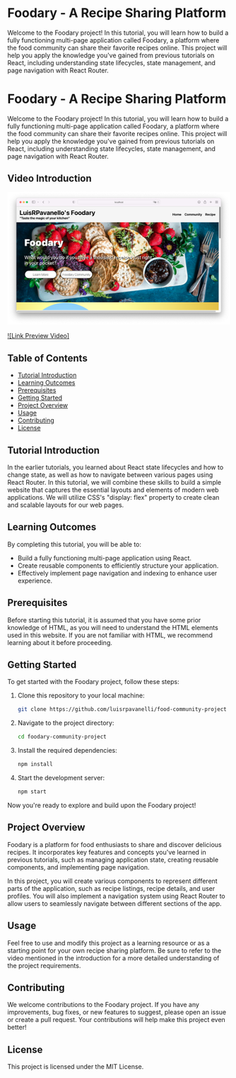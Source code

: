 # Foodary - A Recipe Sharing Platform

Welcome to the Foodary project! In this tutorial, you will learn how to build a fully functioning multi-page application called Foodary, a platform where the food community can share their favorite recipes online. This project will help you apply the knowledge you've gained from previous tutorials on React, including understanding state lifecycles, state management, and page navigation with React Router.

# Foodary - A Recipe Sharing Platform

Welcome to the Foodary project! In this tutorial, you will learn how to build a fully functioning multi-page application called Foodary, a platform where the food community can share their favorite recipes online. This project will help you apply the knowledge you've gained from previous tutorials on React, including understanding state lifecycles, state management, and page navigation with React Router.

## Video Introduction

<img src="cover.png" alt="print" width="auto"  height="auto" />

[![Link Preview Video]](https://www.youtube.com/watch?v=CdeIExkuJUw)

## Table of Contents

- [Tutorial Introduction](#tutorial-introduction)
- [Learning Outcomes](#learning-outcomes)
- [Prerequisites](#prerequisites)
- [Getting Started](#getting-started)
- [Project Overview](#project-overview)
- [Usage](#usage)
- [Contributing](#contributing)
- [License](#license)

## Tutorial Introduction

In the earlier tutorials, you learned about React state lifecycles and how to change state, as well as how to navigate between various pages using React Router. In this tutorial, we will combine these skills to build a simple website that captures the essential layouts and elements of modern web applications. We will utilize CSS's "display: flex" property to create clean and scalable layouts for our web pages.

## Learning Outcomes

By completing this tutorial, you will be able to:

- Build a fully functioning multi-page application using React.
- Create reusable components to efficiently structure your application.
- Effectively implement page navigation and indexing to enhance user experience.

## Prerequisites

Before starting this tutorial, it is assumed that you have some prior knowledge of HTML, as you will need to understand the HTML elements used in this website. If you are not familiar with HTML, we recommend learning about it before proceeding.

## Getting Started

To get started with the Foodary project, follow these steps:

1. Clone this repository to your local machine:

   ```bash
   git clone https://github.com/luisrpavanelli/food-community-project
   ```

2. Navigate to the project directory:

   ```bash
   cd foodary-community-project
   ```

3. Install the required dependencies:

   ```bash
   npm install
   ```

4. Start the development server:

   ```bash
   npm start
   ```

Now you're ready to explore and build upon the Foodary project!

## Project Overview

Foodary is a platform for food enthusiasts to share and discover delicious recipes. It incorporates key features and concepts you've learned in previous tutorials, such as managing application state, creating reusable components, and implementing page navigation.

In this project, you will create various components to represent different parts of the application, such as recipe listings, recipe details, and user profiles. You will also implement a navigation system using React Router to allow users to seamlessly navigate between different sections of the app.

## Usage

Feel free to use and modify this project as a learning resource or as a starting point for your own recipe sharing platform. Be sure to refer to the video mentioned in the introduction for a more detailed understanding of the project requirements.

## Contributing

We welcome contributions to the Foodary project. If you have any improvements, bug fixes, or new features to suggest, please open an issue or create a pull request. Your contributions will help make this project even better!

## License

This project is licensed under the MIT License.
